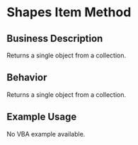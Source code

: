 # Shapes Item Method

## Business Description
Returns a single object from a collection.

## Behavior
Returns a single object from a collection.

## Example Usage
No VBA example available.